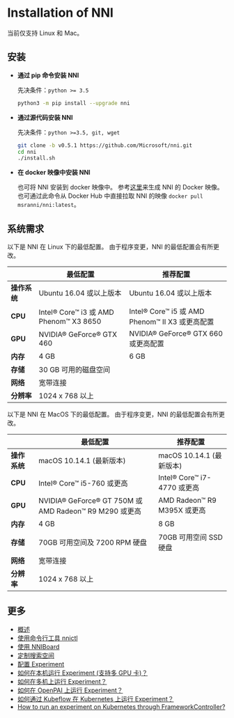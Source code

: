 # Installation of NNI

当前仅支持 Linux 和 Mac。

## **安装**

* **通过 pip 命令安装 NNI**
    
    先决条件：`python >= 3.5`
    
    ```bash
    python3 -m pip install --upgrade nni
    ```

* **通过源代码安装 NNI**
    
    先决条件：`python >=3.5, git, wget`
    
    ```bash
    git clone -b v0.5.1 https://github.com/Microsoft/nni.git
    cd nni
    ./install.sh
    ```

* **在 docker 映像中安装 NNI**
    
    也可将 NNI 安装到 docker 映像中。 参考[这里](https://github.com/Microsoft/nni/tree/master/deployment/docker/README.md)来生成 NNI 的 Docker 映像。 也可通过此命令从 Docker Hub 中直接拉取 NNI 的映像 `docker pull msranni/nni:latest`。

## **系统需求**

以下是 NNI 在 Linux 下的最低配置。 由于程序变更，NNI 的最低配置会有所更改。

|          | 最低配置                                  | 推荐配置                                      |
| -------- | ------------------------------------- | ----------------------------------------- |
| **操作系统** | Ubuntu 16.04 或以上版本                    | Ubuntu 16.04 或以上版本                        |
| **CPU**  | Intel® Core™ i3 或 AMD Phenom™ X3 8650 | Intel® Core™ i5 或 AMD Phenom™ II X3 或更高配置 |
| **GPU**  | NVIDIA® GeForce® GTX 460              | NVIDIA® GeForce® GTX 660 或更高配置            |
| **内存**   | 4 GB                                  | 6 GB                                      |
| **存储**   | 30 GB 可用的磁盘空间                         |                                           |
| **网络**   | 宽带连接                                  |                                           |
| **分辨率**  | 1024 x 768 以上                         |                                           |

以下是 NNI 在 MacOS 下的最低配置。 由于程序变更，NNI 的最低配置会有所更改。

|          | 最低配置                                               | 推荐配置                     |
| -------- | -------------------------------------------------- | ------------------------ |
| **操作系统** | macOS 10.14.1 (最新版本)                               | macOS 10.14.1 (最新版本)     |
| **CPU**  | Intel® Core™ i5-760 或更高                            | Intel® Core™ i7-4770 或更高 |
| **GPU**  | NVIDIA® GeForce® GT 750M 或 AMD Radeon™ R9 M290 或更高 | AMD Radeon™ R9 M395X 或更高 |
| **内存**   | 4 GB                                               | 8 GB                     |
| **存储**   | 70GB 可用空间及 7200 RPM 硬盘                             | 70GB 可用空间 SSD 硬盘         |
| **网络**   | 宽带连接                                               |                          |
| **分辨率**  | 1024 x 768 以上                                      |                          |

## 更多

* [概述](Overview.md)
* [使用命令行工具 nnictl](NNICTLDOC.md)
* [使用 NNIBoard](WebUI.md)
* [定制搜索空间](SearchSpaceSpec.md)
* [配置 Experiment](ExperimentConfig.md)
* [如何在本机运行 Experiment (支持多 GPU 卡)？](tutorial_1_CR_exp_local_api.md)
* [如何在多机上运行 Experiment？](RemoteMachineMode.md)
* [如何在 OpenPAI 上运行 Experiment？](PAIMode.md)
* [如何通过 Kubeflow 在 Kubernetes 上运行 Experiment？](KubeflowMode.md)
* [How to run an experiment on Kubernetes through FrameworkController?](FrameworkControllerMode.md)